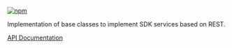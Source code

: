 [![npm](https://img.shields.io/npm/v/@acoustic-content-sdk/component-rest.svg?style=flat-square)](https://www.npmjs.com/package/@acoustic-content-sdk/component-rest)

Implementation of base classes to implement SDK services based on REST.

[API Documentation](./markdown/component-rest.md)
